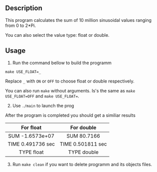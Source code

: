 ## Description
This program calculates the sum of 10 million sinusoidal values ranging from 0 to 2*Pi.

You can also select the value type: float or double.
## Usage
1. Run the command bellow to build the programm
```
make USE_FLOAT=_
```
Replace `_` with `ON` or `OFF` to choose float or double respectively.

You can also run `make` without arguments. Is's the same as  `make USE_FLOAT=OFF` and `make USE_FLOAT=`.

2. Use `./main` to launch the prog

After the program is completed you should get a similiar results

| For float  | For double |
|:-------------:|:-------------:|
| SUM -1.6573e+07 | SUM 80.7166 |
| TIME 0.491736 sec | TIME 0.501811 sec |
| TYPE float | TYPE double |

3. Run `make clean` if you want to delete programm and its objects files.